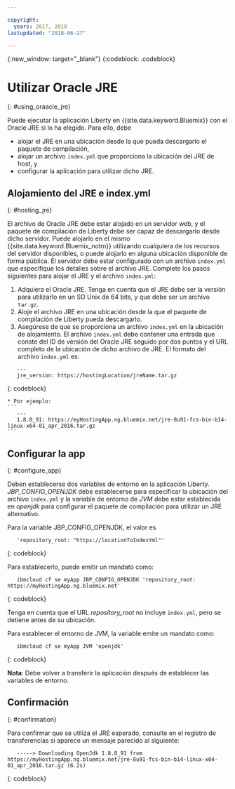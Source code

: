 ```yaml
---

copyright:
  years: 2017, 2018
lastupdated: "2018-06-27"

---
```


{:new_window: target="_blank"}
{:codeblock: .codeblock}

# Utilizar Oracle JRE
{: #using_oraacle_jre}

Puede ejecutar la aplicación Liberty en {{site.data.keyword.Bluemix}} con el Oracle JRE si lo ha elegido.  Para ello, debe
* alojar el JRE en una ubicación desde la que pueda descargarlo el paquete de compilación,
* alojar un archivo `index.yml` que proporciona la ubicación del JRE de host, y
* configurar la aplicación para utilizar dicho JRE.

## Alojamiento del JRE e index.yml
{: #hosting_jre}

El archivo de Oracle JRE debe estar alojado en un servidor web, y el paquete de compilación de Liberty debe ser capaz de descargarlo desde dicho servidor. Puede alojarlo en el mismo {{site.data.keyword.Bluemix_notm}} utilizando cualquiera de los recursos del servidor disponibles, o puede alojarlo en alguna ubicación disponible de forma pública.  El servidor debe estar configurado con un archivo `index.yml` que especifique los detalles sobre el archivo JRE. Complete los pasos siguientes para alojar el JRE y el archivo `index.yml`:
  1. Adquiera el Oracle JRE.  Tenga en cuenta que el JRE debe ser la versión para utilizarlo en un SO Unix de 64 bits, y que debe ser un archivo `tar.gz`.
  2. Aloje el archivo JRE en una ubicación desde la que el paquete de compilación de Liberty pueda descargarlo.
  3. Asegúrese de que se proporciona un archivo `index.yml` en la ubicación de alojamiento. El archivo `index.yml` debe contener una entrada que conste del ID de versión del Oracle JRE seguido por dos puntos y el URL completo de la ubicación de dicho archivo de JRE. El formato del archivo `index.yml` es:
```
   ---
   jre_version: https://hostingLocation/jreName.tar.gz
```
{: codeblock}

    * Por ejemplo:
    ```
       ---
       1.8.0_91: https://myHostingApp.ng.bluemix.net/jre-8u91-fcs-bin-b14-linux-x64-01_apr_2016.tar.gz
    ```

## Configurar la app
{: #configure_app}

Deben establecerse dos variables de entorno en la aplicación Liberty. *JBP_CONFIG_OPENJDK* debe establecerse para especificar la ubicación del archivo `index.yml` y la variable de entorno de *JVM* debe estar establecida en *openjdk* para configurar el paquete de compilación para utilizar un JRE alternativo.

Para la variable JBP_CONFIG_OPENJDK, el valor es
```
   'repository_root: "https://locationToIndexYml"'
```
{: codeblock}

Para establecerlo, puede emitir un mandato como:
```
   ibmcloud cf se myApp JBP_CONFIG_OPENJDK 'repository_root: https://myHostingApp.ng.bluemix.net'
```
{: codeblock}

Tenga en cuenta que el URL *repository_root* no incluye `index.yml`, pero se detiene antes de su ubicación.

Para establecer el entorno de JVM, la variable emite un mandato como:
```
   ibmcloud cf se myApp JVM 'openjdk'
```
{: codeblock}

**Nota**: Debe volver a transferir la aplicación después de establecer las variables de entorno.

## Confirmación
{: #confirmation}

Para confirmar que se utiliza el JRE esperado, consulte en el registro de transferencias si aparece un mensaje parecido al siguiente:
```
   -----> Downloading OpenJdk 1.8.0_91 from https://myHostingApp.ng.bluemix.net/jre-8u91-fcs-bin-b14-linux-x64-01_apr_2016.tar.gz (6.2s)
```
{: codeblock}
